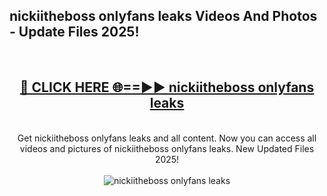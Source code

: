 <h2>nickiitheboss onlyfans leaks Videos And Photos - Update Files 2025!</h2>
<br>
<div align="center">
<h2><a href="https://top-ai-tools.click/QrbHav" rel="nofollow">🔴 CLICK HERE 🌐==►► nickiitheboss onlyfans leaks</a></h2>
<br>
Get nickiitheboss onlyfans leaks and all content. Now you can access all videos and pictures of nickiitheboss onlyfans leaks. New Updated Files 2025!
<br>
<br>
<a href="https://top-ai-tools.click/QrbHav" rel="nofollow" data-target="animated-image.originalLink"><img src="https://i.ibb.co.com/WyWwxjT/player-gif2.gif" alt="nickiitheboss onlyfans leaks" style="max-width: 100%; display: inline-block;" data-target="animated-image.originalImage"></a>
</div>
<br>